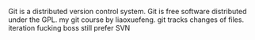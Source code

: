Git is a distributed version control system.
Git is free software distributed under the GPL.
my git course by liaoxuefeng.
git tracks changes of files. 
iteration
fucking boss still prefer SVN